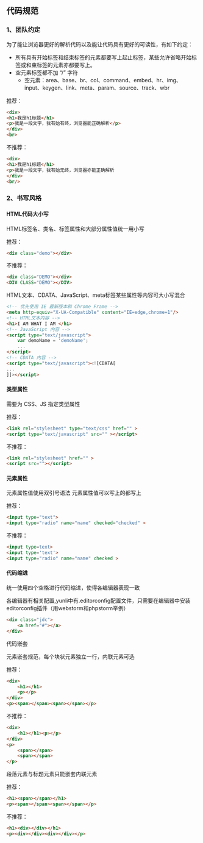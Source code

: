 ## 代码规范
### 1、团队约定
为了能让浏览器更好的解析代码以及能让代码具有更好的可读性，有如下约定： 
- 所有具有开始标签和结束标签的元素都要写上起止标签，某些允许省略开始标签或和束标签的元素亦都要写上。
- 空元素标签都不加 “/” 字符
  - 空元素：area、base、br、col、command、embed、hr、img、input、keygen、link、meta、param、source、track、wbr

推荐：
```html
<div>
<h1>我是h1标题</h1>
<p>我是一段文字，我有始有终，浏览器能正确解析</p>
</div>
<br>
```
不推荐：
```html
<div>
<h1>我是h1标题</h1>
<p>我是一段文字，我有始无终，浏览器亦能正确解析
</div>
<br/>
```
### 2、书写风格
#### HTML代码大小写
HTML标签名、类名、标签属性和大部分属性值统一用小写

推荐：
```html
<div class="demo"></div>
```
不推荐：
```html
<div class="DEMO"></div>
<DIV CLASS="DEMO"></DIV>
```
HTML文本、CDATA、JavaScript、meta标签某些属性等内容可大小写混合
```html
<!-- 优先使用 IE 最新版本和 Chrome Frame -->
<meta http-equiv="X-UA-Compatible" content="IE=edge,chrome=1"/>
<!-- HTML文本内容 -->
<h1>I AM WHAT I AM </h1>
<!-- JavaScript 内容 -->
<script type="text/javascript">
	var demoName = 'demoName';
	...
</script>
<!-- CDATA 内容 -->
<script type="text/javascript"><![CDATA[
...
]]></script>
```
#### 类型属性

需要为 CSS、JS 指定类型属性

推荐：
```html
<link rel="stylesheet" type="text/css" href="" >
<script type="text/javascript" src="" ></script>
```
不推荐：
```html
<link rel="stylesheet" href="" >
<script src=""></script>
```
#### 元素属性

元素属性值使用双引号语法
元素属性值可以写上的都写上

推荐：
```html
<input type="text">
<input type="radio" name="name" checked="checked" >
```
不推荐：
```html
<input type=text>	
<input type='text'>
<input type="radio" name="name" checked >
```
#### 代码缩进

统一使用四个空格进行代码缩进，使得各编辑器表现一致

各编辑器有相关配置,yunli中有.editorconfig配置文件，只需要在编辑器中安装editorconfig插件（用webstorm和phpstorm举例）

```html
<div class="jdc">
    <a href="#"></a>
</div>
```

代码嵌套

元素嵌套规范，每个块状元素独立一行，内联元素可选

推荐：

```html
<div>
    <h1></h1>
    <p></p>
</div>	
<p><span></span><span></span></p>
```

不推荐：

```html
<div>
    <h1></h1><p></p>
</div>
<p> 
    <span></span>
    <span></span>
</p>
```

段落元素与标题元素只能嵌套内联元素

推荐：

```html
<h1><span></span></h1>
<p><span></span><span></span></p>
```
不推荐：

```html
<h1><div></div></h1>
<p><div></div><div></div></p>
```
